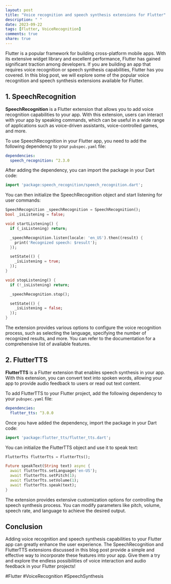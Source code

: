 ```yaml
---
layout: post
title: "Voice recognition and speech synthesis extensions for Flutter"
description: " "
date: 2023-09-22
tags: [Flutter, VoiceRecognition]
comments: true
share: true
---
```


Flutter is a popular framework for building cross-platform mobile apps. With its extensive widget library and excellent performance, Flutter has gained significant traction among developers. If you are building an app that requires voice recognition or speech synthesis capabilities, Flutter has you covered. In this blog post, we will explore some of the popular voice recognition and speech synthesis extensions available for Flutter.

## 1. SpeechRecognition

**SpeechRecognition** is a Flutter extension that allows you to add voice recognition capabilities to your app. With this extension, users can interact with your app by speaking commands, which can be useful in a wide range of applications such as voice-driven assistants, voice-controlled games, and more.

To use SpeechRecognition in your Flutter app, you need to add the following dependency to your `pubspec.yaml` file:

```yaml
dependencies:
  speech_recognition: ^2.3.0
```

After adding the dependency, you can import the package in your Dart code:

```dart
import 'package:speech_recognition/speech_recognition.dart';
```

You can then initialize the SpeechRecognition object and start listening for user commands:

```dart
SpeechRecognition _speechRecognition = SpeechRecognition();
bool _isListening = false;

void startListening() {
  if (_isListening) return;

  _speechRecognition.listen(locale: 'en_US').then((result) {
    print('Recognized speech: $result');
  });

  setState(() {
    _isListening = true;
  });
}

void stopListening() {
  if (!_isListening) return;

  _speechRecognition.stop();

  setState(() {
    _isListening = false;
  });
}
```

The extension provides various options to configure the voice recognition process, such as selecting the language, specifying the number of recognized results, and more. You can refer to the documentation for a comprehensive list of available features.

## 2. FlutterTTS

**FlutterTTS** is a Flutter extension that enables speech synthesis in your app. With this extension, you can convert text into spoken words, allowing your app to provide audio feedback to users or read out text content.

To add FlutterTTS to your Flutter project, add the following dependency to your `pubspec.yaml` file:

```yaml
dependencies:
  flutter_tts: ^3.0.0
```

Once you have added the dependency, import the package in your Dart code:

```dart
import 'package:flutter_tts/flutter_tts.dart';
```

You can initialize the FlutterTTS object and use it to speak text:

```dart
FlutterTts flutterTts = FlutterTts();

Future speakText(String text) async {
  await flutterTts.setLanguage('en-US');
  await flutterTts.setPitch(1);
  await flutterTts.setVolume(1);
  await flutterTts.speak(text);
}
```

The extension provides extensive customization options for controlling the speech synthesis process. You can modify parameters like pitch, volume, speech rate, and language to achieve the desired output.

## Conclusion

Adding voice recognition and speech synthesis capabilities to your Flutter app can greatly enhance the user experience. The SpeechRecognition and FlutterTTS extensions discussed in this blog post provide a simple and effective way to incorporate these features into your app. Give them a try and explore the endless possibilities of voice interaction and audio feedback in your Flutter projects!

#Flutter #VoiceRecognition #SpeechSynthesis